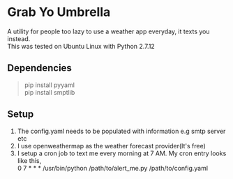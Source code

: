 # Grab Yo Umbrella
A utility for people too lazy to use a weather app everyday, it texts you instead.  
This was tested on Ubuntu Linux with Python 2.7.12

## Dependencies  
> pip install pyyaml  
> pip install smptlib  

## Setup
1. The config.yaml needs to be populated with information e.g smtp server etc  
2. I use openweathermap as the weather forecast provider(It's free)  
3. I setup a cron job to text me every morning at 7 AM. My cron entry looks like this,  
  0 7 * * * /usr/bin/python /path/to/alert_me.py /path/to/config.yaml
